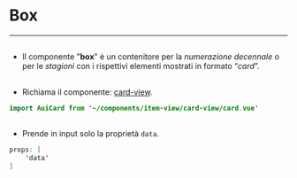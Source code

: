 # Box  

<hr>  

##

- Il componente "**box**" è un contenitore per la *numerazione decennale* o per le *stagioni* con i rispettivi elementi mostrati in formato “*card*”.  

##

- Richiama il componente: [card-view](cardview.md).  

```java
import AuiCard from '~/components/item-view/card-view/card.vue'
```
##

- Prende in input solo la proprietà ```data```.  

```java
props: [
	'data'
]
```